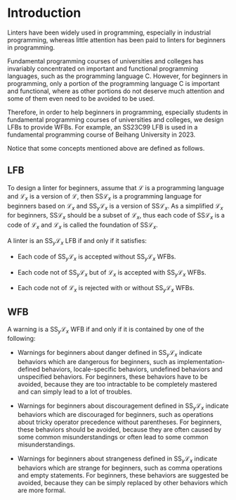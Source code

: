 # Introduction

Linters have been widely used in programming, especially in industrial programming, whereas little attention has been paid to linters for beginners in programming.

Fundamental programming courses of universities and colleges has invariably concentrated on important and functional programming languages, such as the programming language C. However, for beginners in programming, only a portion of the programming language C is important and functional, where as other portions do not deserve much attention and some of them even need to be avoided to be used.

Therefore, in order to help beginners in programming, especially students in fundamental programming courses of universities and colleges, we design LFBs to provide WFBs. For example, an SS23C99 LFB is used in a fundamental programming course of Beihang University in 2023.

Notice that some concepts mentioned above are defined as follows.

## LFB

To design a linter for beginners, assume that $\mathcal{L}$ is a programming language and $\mathcal{L}_ {x}$ is a version of $\mathcal{L}$, then $\mathrm{SS} \mathcal{L}_{x}$ is a programming language for beginners based on $\mathcal{L}_{x}$ and $\mathrm{SS}_{y} \mathcal{L}_{x}$ is a version of $\mathrm{SS} \mathcal{L}_{x}$. As a simplified $\mathcal{L}_{x}$ for beginners, $\mathrm{SS} \mathcal{L}_{x}$ should be a subset of $\mathcal{L}_{x}$, thus each code of $\mathrm{SS} \mathcal{L}_{x}$ is a code of $\mathcal{L}_{x}$ and $\mathcal{L}_{x}$ is called the foundation of $\mathrm{SS} \mathcal{L}_{x}$.

A linter is an $\mathrm{SS}_{y} \mathcal{L}_{x}$ LFB if and only if it satisfies:

- Each code of $\mathrm{SS}_{y} \mathcal{L}_{x}$ is accepted without $\mathrm{SS}_{y} \mathcal{L}_{x}$ WFBs.

- Each code not of $\mathrm{SS}_{y} \mathcal{L}_{x}$ but of $\mathcal{L}_{x}$ is accepted with $\mathrm{SS}_{y} \mathcal{L}_{x}$ WFBs.

- Each code not of $\mathcal{L}_{x}$ is rejected with or without $\mathrm{SS}_{y} \mathcal{L}_{x}$ WFBs.

## WFB

A warning is a $\mathrm{SS}_{y} \mathcal{L}_{x}$ WFB if and only if it is contained by one of the following:

- Warnings for beginners about danger defined in $\mathrm{SS}_{y} \mathcal{L}_{x}$ indicate behaviors which are dangerous for beginners, such as implementation-defined behaviors, locale-specific behaviors, undefined behaviors and unspecified behaviors. For beginners, these behaviors have to be avoided, because they are too intractable to be completely mastered and can simply lead to a lot of troubles.

- Warnings for beginners about discouragement defined in $\mathrm{SS}_{y} \mathcal{L}_{x}$ indicate behaviors which are discouraged for beginners, such as operations about tricky operator precedence without parentheses. For beginners, these behaviors should be avoided, because they are often caused by some common misunderstandings or often lead to some common misunderstandings.

- Warnings for beginners about strangeness defined in $\mathrm{SS}_{y} \mathcal{L}_{x}$ indicate behaviors which are strange for beginners, such as comma operations and empty statements. For beginners, these behaviors are suggested be avoided, because they can be simply replaced by other behaviors which are more formal.